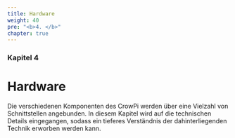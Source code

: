 ```yaml
---
title: Hardware
weight: 40
pre: "<b>4. </b>"
chapter: true
---
```


### Kapitel 4

# Hardware

Die verschiedenen Komponenten des CrowPi werden über eine Vielzahl von Schnittstellen angebunden. In diesem Kapitel wird auf die 
technischen Details eingegangen, sodass ein tieferes Verständnis der dahinterliegenden Technik erworben werden kann.
